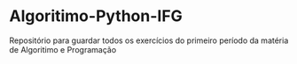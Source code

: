 # Algoritimo-Python-IFG
 Repositório para guardar todos os exercícios do primeiro período da matéria de Algoritimo e Programação
